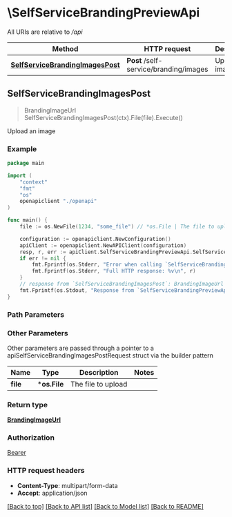 # \SelfServiceBrandingPreviewApi

All URIs are relative to */api*

Method | HTTP request | Description
------------- | ------------- | -------------
[**SelfServiceBrandingImagesPost**](SelfServiceBrandingPreviewApi.md#SelfServiceBrandingImagesPost) | **Post** /self-service/branding/images | Upload an image 



## SelfServiceBrandingImagesPost

> BrandingImageUrl SelfServiceBrandingImagesPost(ctx).File(file).Execute()

Upload an image 



### Example

```go
package main

import (
    "context"
    "fmt"
    "os"
    openapiclient "./openapi"
)

func main() {
    file := os.NewFile(1234, "some_file") // *os.File | The file to upload

    configuration := openapiclient.NewConfiguration()
    apiClient := openapiclient.NewAPIClient(configuration)
    resp, r, err := apiClient.SelfServiceBrandingPreviewApi.SelfServiceBrandingImagesPost(context.Background()).File(file).Execute()
    if err != nil {
        fmt.Fprintf(os.Stderr, "Error when calling `SelfServiceBrandingPreviewApi.SelfServiceBrandingImagesPost``: %v\n", err)
        fmt.Fprintf(os.Stderr, "Full HTTP response: %v\n", r)
    }
    // response from `SelfServiceBrandingImagesPost`: BrandingImageUrl
    fmt.Fprintf(os.Stdout, "Response from `SelfServiceBrandingPreviewApi.SelfServiceBrandingImagesPost`: %v\n", resp)
}
```

### Path Parameters



### Other Parameters

Other parameters are passed through a pointer to a apiSelfServiceBrandingImagesPostRequest struct via the builder pattern


Name | Type | Description  | Notes
------------- | ------------- | ------------- | -------------
 **file** | ***os.File** | The file to upload | 

### Return type

[**BrandingImageUrl**](BrandingImageUrl.md)

### Authorization

[Bearer](../README.md#Bearer)

### HTTP request headers

- **Content-Type**: multipart/form-data
- **Accept**: application/json

[[Back to top]](#) [[Back to API list]](../README.md#documentation-for-api-endpoints)
[[Back to Model list]](../README.md#documentation-for-models)
[[Back to README]](../README.md)

